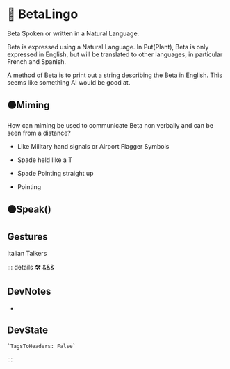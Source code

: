 
# 🔷 <beta>BetaLingo</beta>

Beta Spoken or written in a Natural Language.

Beta is expressed using a Natural Language. In Put(Plant), Beta is only expressed in English, but will be translated to other languages, in particular French and Spanish.

A method of Beta is to print out a string describing the Beta in English. This seems like something AI would be good at.

## 🟠<moto>Miming</moto>

How can miming be used to communicate Beta non verbally and can be seen from a distance?

- Like Military hand signals or Airport Flagger Symbols

- Spade held like a T

- Spade Pointing straight up

- Pointing

## 🟠<moto>Speak()</moto>

## Gestures

Italian Talkers

::: details 🛠 <dev>&&&</dev>

## DevNotes

-

## DevState

```py
`TagsToHeaders: False`
```

:::
